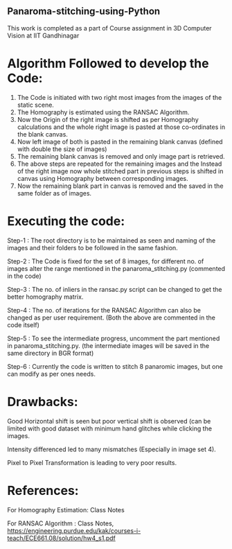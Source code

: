 ## Panaroma-stitching-using-Python
This work is completed as a part of Course assignment in 3D Computer Vision at IIT Gandhinagar

# Algorithm Followed to develop the Code:

1) The Code is initiated with two right most images from the images of the static scene.
2) The Homography is estimated using the RANSAC Algorithm.
3) Now the Origin of the right image is shifted as per Homography calculations and the whole right image is pasted at those co-ordinates in the blank canvas.
4) Now left image of both is pasted in the remaining blank canvas (defined with double the size of images)
5) The remaining blank canvas is removed and only image part is retrieved.
6) The above steps are repeated for the remaining images and the Instead of the right image now whole stitched part in previous steps is shifted in canvas using Homography between corresponding images.
7) Now the remaining blank part in canvas is removed and the saved in the same folder as of images.

# Executing the code:

Step-1 : The root directory is to be maintained as seen and naming of the images and their folders to be followed in the same fashion.

Step-2 : The Code is fixed for the set of 8 images, for different no. of images alter the range mentioned in the panaroma_stitching.py (commented in the code)

Step-3 : The no. of inliers in the ransac.py script can be changed to get the better homography matrix.

Step-4 : The no. of iterations for the RANSAC Algorithm can also be changed as per user requirement. (Both the above are commented in the code itself)

Step-5 : To see the intermediate progress, uncomment the part mentioned in panaroma_stitching.py. (the intermediate images will be saved in the same directory in BGR format)

Step-6 : Currently the code is written to stitch 8 panaromic images, but one can modify as per ones needs.

# Drawbacks:

Good Horizontal shift is seen but poor vertical shift is observed (can be limited with good dataset with minimum hand glitches while clicking the images.

Intensity differenced led to many mismatches (Especially in image set 4).

Pixel to Pixel Transformation is leading to very poor results.

# References:

For Homography Estimation: Class Notes

For RANSAC Algorithm : Class Notes, https://engineering.purdue.edu/kak/courses-i-teach/ECE661.08/solution/hw4_s1.pdf
